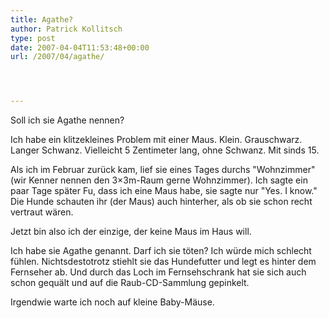 ```yaml
---
title: Agathe?
author: Patrick Kollitsch
type: post
date: 2007-04-04T11:53:48+00:00
url: /2007/04/agathe/




---
```

Soll ich sie Agathe nennen? 

Ich habe ein klitzekleines Problem mit einer Maus. Klein. Grauschwarz. Langer Schwanz. Vielleicht 5 Zentimeter lang, ohne Schwanz. Mit sinds 15. 

Als ich im Februar zurück kam, lief sie eines Tages durchs "Wohnzimmer" (wir Kenner nennen den 3&#215;3m-Raum gerne Wohnzimmer). Ich sagte ein paar Tage später Fu, dass ich eine Maus habe, sie sagte nur "Yes. I know." Die Hunde schauten ihr (der Maus) auch hinterher, als ob sie schon recht vertraut wären. 

Jetzt bin also ich der einzige, der keine Maus im Haus will.

Ich habe sie Agathe genannt. Darf ich sie töten? Ich würde mich schlecht fühlen. Nichtsdestotrotz stiehlt sie das Hundefutter und legt es hinter dem Fernseher ab. Und durch das Loch im Fernsehschrank hat sie sich auch schon gequält und auf die Raub-CD-Sammlung gepinkelt. 

Irgendwie warte ich noch auf kleine Baby-Mäuse.
